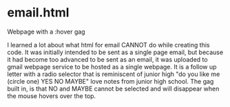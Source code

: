 # email.html
Webpage with a :hover gag

I learned a lot about what html for email CANNOT do while creating this code.  It was initially intended to be sent as a single page email, but because it had become too advanced to be sent as an email, it was uploaded to gmail webpage service to be hosted as a single webpage.  It is a follow up letter with a radio selector that is reminiscent of junior high "do you like me (circle one) YES NO MAYBE" love notes from junior high school.  The gag built in, is that NO and MAYBE cannot be selected and will disappear when the mouse hovers over the top.
